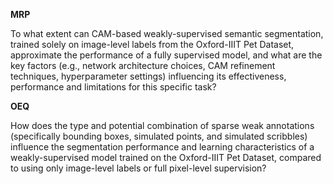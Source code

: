 **MRP**  

To what extent can CAM-based weakly-supervised semantic segmentation, trained solely on image-level labels from the Oxford-IIIT Pet Dataset, approximate the performance of a fully supervised model, and what are the key factors (e.g., network architecture choices, CAM refinement techniques, hyperparameter settings) influencing its effectiveness, performance and limitations for this specific task? 

**OEQ**  

How does the type and potential combination of sparse weak annotations (specifically bounding boxes, simulated points, and simulated scribbles) influence the segmentation performance and learning characteristics of a weakly-supervised model trained on the Oxford-IIIT Pet Dataset, compared to using only image-level labels or full pixel-level supervision?

